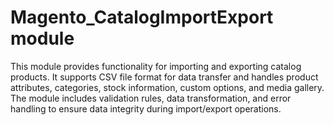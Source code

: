 # Magento_CatalogImportExport module

This module provides functionality for importing and exporting catalog products.
It supports CSV file format for data transfer and handles product attributes, categories, stock information, custom options, and media gallery.
The module includes validation rules, data transformation, and error handling to ensure data integrity during import/export operations.
